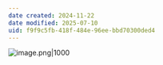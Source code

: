 ```yaml
---
date created: 2024-11-22
date modified: 2025-07-10
uid: f9f9c5fb-418f-484e-96ee-bbd70300ded4
---
```


![image.png|1000](https://imagehosting4picgo.oss-cn-beijing.aliyuncs.com/imagehosting/fix-dir%2Fpicgo%2Fpicgo-clipboard-images%2F2024%2F11%2F22%2F11-05-56-3d83aef04fdd159ceec0f09569ca6720-202411221105747-957637.png)
